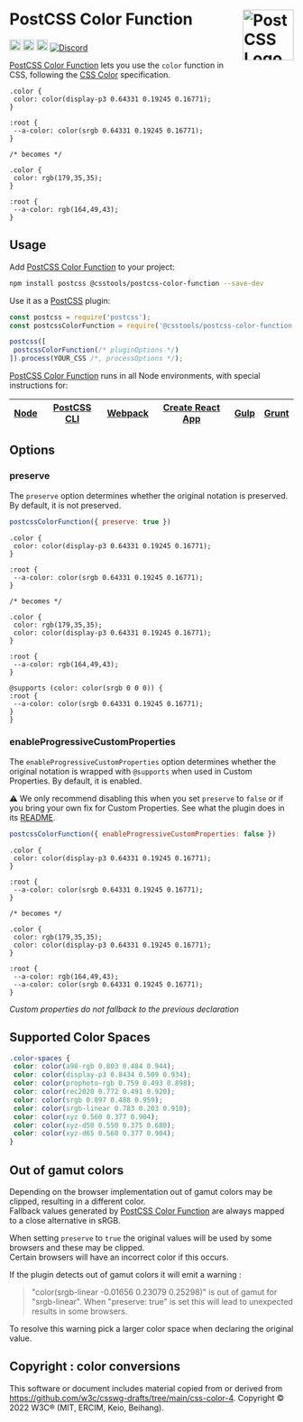# PostCSS Color Function [<img src="https://postcss.github.io/postcss/logo.svg" alt="PostCSS Logo" width="90" height="90" align="right">][postcss]

[<img alt="npm version" src="https://img.shields.io/npm/v/@csstools/postcss-color-function.svg" height="20">][npm-url] [<img alt="CSS Standard Status" src="https://cssdb.org/images/badges/color-function.svg" height="20">][css-url] [<img alt="Build Status" src="https://github.com/csstools/postcss-plugins/workflows/test/badge.svg" height="20">][cli-url] [<img alt="Discord" src="https://shields.io/badge/Discord-5865F2?logo=discord&logoColor=white">][discord]

[PostCSS Color Function] lets you use the `color` function in
CSS, following the [CSS Color] specification.

```pcss
.color {
 color: color(display-p3 0.64331 0.19245 0.16771);
}

:root {
 --a-color: color(srgb 0.64331 0.19245 0.16771);
}

/* becomes */

.color {
 color: rgb(179,35,35);
}

:root {
 --a-color: rgb(164,49,43);
}
```

## Usage

Add [PostCSS Color Function] to your project:

```bash
npm install postcss @csstools/postcss-color-function --save-dev
```

Use it as a [PostCSS] plugin:

```js
const postcss = require('postcss');
const postcssColorFunction = require('@csstools/postcss-color-function');

postcss([
 postcssColorFunction(/* pluginOptions */)
]).process(YOUR_CSS /*, processOptions */);
```

[PostCSS Color Function] runs in all Node environments, with special
instructions for:

| [Node](INSTALL.md#node) | [PostCSS CLI](INSTALL.md#postcss-cli) | [Webpack](INSTALL.md#webpack) | [Create React App](INSTALL.md#create-react-app) | [Gulp](INSTALL.md#gulp) | [Grunt](INSTALL.md#grunt) |
| --- | --- | --- | --- | --- | --- |

## Options

### preserve

The `preserve` option determines whether the original notation
is preserved. By default, it is not preserved.

```js
postcssColorFunction({ preserve: true })
```

```pcss
.color {
 color: color(display-p3 0.64331 0.19245 0.16771);
}

:root {
 --a-color: color(srgb 0.64331 0.19245 0.16771);
}

/* becomes */

.color {
 color: rgb(179,35,35);
 color: color(display-p3 0.64331 0.19245 0.16771);
}

:root {
 --a-color: rgb(164,49,43);
}

@supports (color: color(srgb 0 0 0)) {
:root {
 --a-color: color(srgb 0.64331 0.19245 0.16771);
}
}
```

### enableProgressiveCustomProperties

The `enableProgressiveCustomProperties` option determines whether the original notation
is wrapped with `@supports` when used in Custom Properties. By default, it is enabled.

⚠️ We only recommend disabling this when you set `preserve` to `false` or if you bring your own fix for Custom Properties. See what the plugin does in its [README](https://github.com/csstools/postcss-plugins/tree/main/plugins/postcss-progressive-custom-properties#readme).

```js
postcssColorFunction({ enableProgressiveCustomProperties: false })
```

```pcss
.color {
 color: color(display-p3 0.64331 0.19245 0.16771);
}

:root {
 --a-color: color(srgb 0.64331 0.19245 0.16771);
}

/* becomes */

.color {
 color: rgb(179,35,35);
 color: color(display-p3 0.64331 0.19245 0.16771);
}

:root {
 --a-color: rgb(164,49,43);
 --a-color: color(srgb 0.64331 0.19245 0.16771);
}
```

_Custom properties do not fallback to the previous declaration_

## Supported Color Spaces

```css
.color-spaces {
 color: color(a98-rgb 0.803 0.484 0.944);
 color: color(display-p3 0.8434 0.509 0.934);
 color: color(prophoto-rgb 0.759 0.493 0.898);
 color: color(rec2020 0.772 0.491 0.920);
 color: color(srgb 0.897 0.488 0.959);
 color: color(srgb-linear 0.783 0.203 0.910);
 color: color(xyz 0.560 0.377 0.904);
 color: color(xyz-d50 0.550 0.375 0.680);
 color: color(xyz-d65 0.560 0.377 0.904);
}
```

## Out of gamut colors

Depending on the browser implementation out of gamut colors may be clipped, resulting in a different color.<br>
Fallback values generated by [PostCSS Color Function] are always mapped to a close alternative in sRGB.

When setting `preserve` to `true` the original values will be used by some browsers and these may be clipped.<br>
Certain browsers will have an incorrect color if this occurs.

If the plugin detects out of gamut colors it will emit a warning :

> "color(srgb-linear -0.01656 0.23079 0.25298)" is out of gamut for "srgb-linear". When "preserve: true" is set this will lead to unexpected results in some browsers.

To resolve this warning pick a larger color space when declaring the original value.

## Copyright : color conversions

This software or document includes material copied from or derived from <https://github.com/w3c/csswg-drafts/tree/main/css-color-4>. Copyright © 2022 W3C® (MIT, ERCIM, Keio, Beihang).

[cli-url]: https://github.com/csstools/postcss-plugins/actions/workflows/test.yml?query=workflow/test
[css-url]: https://cssdb.org/#color-function
[discord]: https://discord.gg/bUadyRwkJS
[npm-url]: https://www.npmjs.com/package/@csstools/postcss-color-function

[PostCSS]: https://github.com/postcss/postcss
[PostCSS Color Function]: https://github.com/csstools/postcss-plugins/tree/main/plugins/postcss-color-function
[CSS Color]: https://www.w3.org/TR/css-color-4/#funcdef-color
